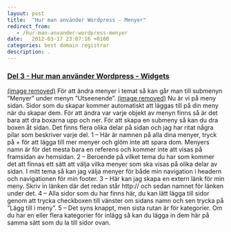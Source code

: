```yaml
---
layout: post
title:  "Hur man använder Wordpress - Menyer"
redirect_from:
   - /hur-man-anvander-wordpress-menyer
date:   2012-03-17 23:07:16 +0100
categories: best domain registrar
description: .
---
```


### [Del 3 - Hur man använder Wordpress - Widgets](http://markustenghamn.se/hur-man-anvander-wordpress-widgets/)

 [(image removed)](http://markustenghamn.se/wp-content/uploads/2012/03/menu.png) För att ändra menyer i temat så kan går man till submenyn ”Menyer” under menyn ”Utseenende”. [(image removed)](http://markustenghamn.se/wp-content/uploads/2012/03/menup.png) Nu är vi på meny sidan. Sidor som du skapar kommer automatiskt att läggas till på din meny när du skapar dem. För att ändra var varje objekt av menyn finns så är det bara att dra boxarna upp och ner. För att skapa en submeny så kan du dra boxen åt sidan. Det finns flera olika delar på sidan och jag har ritat några pilar som beskriver varje del. 1 – Här är namnen på alla dina menyer, tryck på + för att lägga till mer menyer och glöm inte att spara dom. Menyers namn är för det mesta bara en referens och kommer inte att visas på framsidan av hemsidan. 2 – Beroende på vilket tema du har som kommer det att finnas ett sätt att välja vilka menyer som ska visas på olika delar av sidan. I mitt tema så kan jag välja menyer för både min navigation i headern och navigationen för min footer. 3 – Här kan jag skapa en extern länk för min meny. Skriv in länken där det redan står http:// och sedan namnet för länken under det. 4 – Alla sidor som du har finns här, du kan lätt lägga till sidor genom att trycka checkboxen till vänster om sidans namn och sen trycka på ”Lägg till i meny”. 5 – Det syns knappt, men sista rutan är för kategorier. Om du har en eller flera kategorier för inlägg så kan du lägga in dem här på samma sätt som du la till sidor ovan.